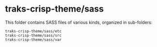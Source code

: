 # traks-crisp-theme/sass

This folder contains SASS files of various kinds, organized in sub-folders:

    traks-crisp-theme/sass/etc
    traks-crisp-theme/sass/src
    traks-crisp-theme/sass/var
